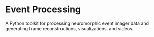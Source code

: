 # Event Processing
A Python toolkit for processing neuromorphic event imager data and generating frame reconstructions, visualizations, and videos.
